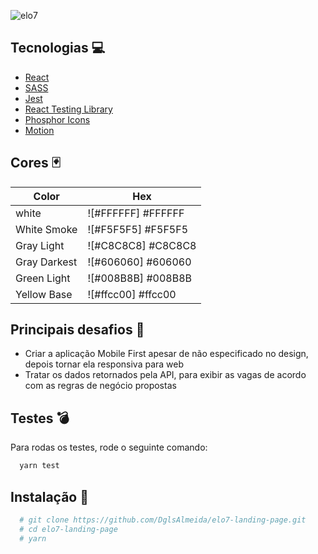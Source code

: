 ![elo7](https://logospng.org/download/elo7/logo-elo7-256.png)

## Tecnologias :computer:

 - [React](https://pt-br.reactjs.org/)
 - [SASS](https://sass-lang.com/)
 - [Jest](https://jestjs.io/pt-BR/)
 - [React Testing Library](https://testing-library.com/docs/react-testing-library/intro/)
 - [Phosphor Icons](https://phosphoricons.com/)
 - [Motion](https://www.framer.com/motion/)


## Cores :black_joker:

| Color             | Hex                                                                |
| ----------------- | ------------------------------------------------------------------ |
| white | ![#FFFFFF] #FFFFFF |
| White Smoke | ![#F5F5F5] #F5F5F5 |
| Gray Light | ![#C8C8C8] #C8C8C8 |
| Gray Darkest | ![#606060] #606060 |
| Green Light | ![#008B8B] #008B8B |
| Yellow Base | ![#ffcc00] #ffcc00 |

## Principais desafios :grimacing:

- Criar a aplicação Mobile First apesar de não especificado no design, depois tornar ela responsiva para web
- Tratar os dados retornados pela API, para exibir as vagas de acordo com as regras de negócio propostas

## Testes :bomb:

Para rodas os testes, rode o seguinte comando:

```bash
  yarn test
```


## Instalação :pushpin:

```bash
  # git clone https://github.com/DglsAlmeida/elo7-landing-page.git
  # cd elo7-landing-page
  # yarn
```
